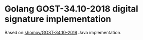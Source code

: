 # Golang GOST-34.10-2018 digital signature implementation

Based on [shomov/GOST-34.10-2018](https://github.com/shomov/GOST-34.10-2018) Java implementation.
